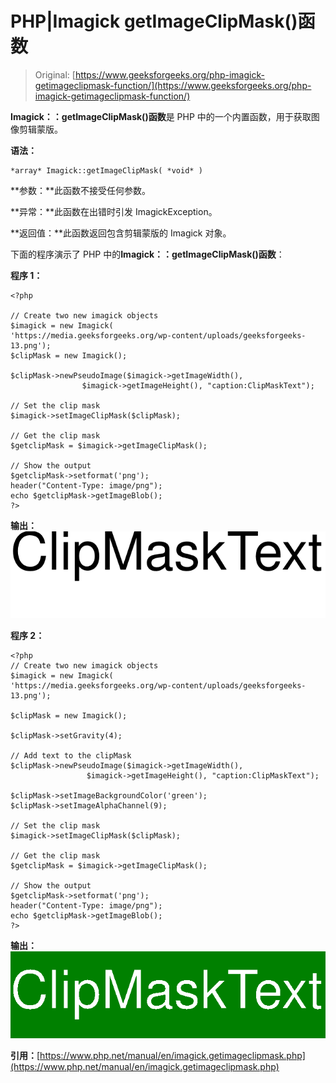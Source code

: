 # PHP|Imagick getImageClipMask()函数

> Original: [https://www.geeksforgeeks.org/php-imagick-getimageclipmask-function/](https://www.geeksforgeeks.org/php-imagick-getimageclipmask-function/)

**Imagick：：getImageClipMask()函数**是 PHP 中的一个内置函数，用于获取图像剪辑蒙版。

**语法：**

```
*array* Imagick::getImageClipMask( *void* )
```

**参数：**此函数不接受任何参数。

**异常：**此函数在出错时引发 ImagickException。

**返回值：**此函数返回包含剪辑蒙版的 Imagick 对象。

下面的程序演示了 PHP 中的**Imagick：：getImageClipMask()函数**：

**程序 1：**

```
<?php

// Create two new imagick objects
$imagick = new Imagick(
'https://media.geeksforgeeks.org/wp-content/uploads/geeksforgeeks-13.png');
$clipMask = new Imagick();

$clipMask->newPseudoImage($imagick->getImageWidth(),
                $imagick->getImageHeight(), "caption:ClipMaskText");

// Set the clip mask
$imagick->setImageClipMask($clipMask);

// Get the clip mask
$getclipMask = $imagick->getImageClipMask();

// Show the output
$getclipMask->setformat('png');
header("Content-Type: image/png");
echo $getclipMask->getImageBlob();
?>
```

**输出：**
![](img/41dafe915bb580d02ecee06b44b5914a.png)

**程序 2：**

```
<?php
// Create two new imagick objects
$imagick = new Imagick(
'https://media.geeksforgeeks.org/wp-content/uploads/geeksforgeeks-13.png');

$clipMask = new Imagick();

$clipMask->setGravity(4);

// Add text to the clipMask
$clipMask->newPseudoImage($imagick->getImageWidth(),
                 $imagick->getImageHeight(), "caption:ClipMaskText");

$clipMask->setImageBackgroundColor('green');
$clipMask->setImageAlphaChannel(9);

// Set the clip mask
$imagick->setImageClipMask($clipMask);

// Get the clip mask
$getclipMask = $imagick->getImageClipMask();

// Show the output
$getclipMask->setformat('png');
header("Content-Type: image/png");
echo $getclipMask->getImageBlob();
?>
```

**输出：**
![](img/79b685c41a5cad06e50c39db6380368d.png)

**引用：**[https://www.php.net/manual/en/imagick.getimageclipmask.php](https://www.php.net/manual/en/imagick.getimageclipmask.php)